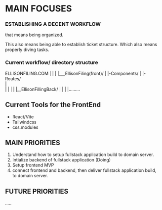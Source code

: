 # MAIN FOCUSES  

### ESTABLISHING A DECENT WORKFLOW 

that means being organized.  

This also means being able to establish ticket structure. Which also means properly diving tasks.


### Current workflow/ directory structure 
ELLISONFILING.COM
|
|
| 
|___EllisonFiling(front)/
|            |-Components/
|            |-Routes/      
|           
|
|
|
|
|__EllisonFillingBack/ 
           |
           |
           |
           |.........             



## Current Tools for the FrontEnd 

- React/Vite 
- Tailwindcss 
- css.modules 

## MAIN PRIORITIES 


1. Understand how to setup fullstack application build to domain server.  
2. Intialize backend of fullstack application (Doing) 
3. Setup frontend MVP  
4. connect frontend and backend, then deliver fullstack application build, to domain server.  



## FUTURE PRIORITIES 


.....